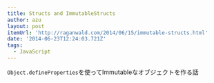```yaml
---
title: Structs and ImmutableStructs
author: azu
layout: post
itemUrl: 'http://raganwald.com/2014/06/15/immutable-structs.html'
date: '2014-06-23T12:24:03.721Z'
tags:
  - JavaScript
---
```

`Object.defineProperties`を使ってImmutableなオブジェクトを作る話

